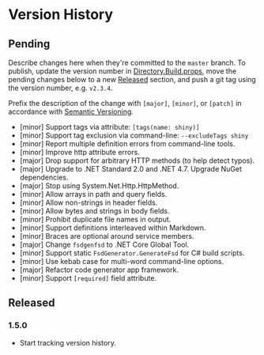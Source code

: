 # Version History

## Pending

Describe changes here when they're committed to the `master` branch. To publish, update the version number in [Directory.Build.props](src/Directory.Build.props), move the pending changes below to a new [Released](#released) section, and push a git tag using the version number, e.g. `v2.3.4`.

Prefix the description of the change with `[major]`, `[minor]`, or `[patch]` in accordance with [Semantic Versioning](https://semver.org/).

* [minor] Support tags via attribute: `[tags(name: shiny)]`
* [minor] Support tag exclusion via command-line: `--excludeTags shiny`
* [minor] Report multiple definition errors from command-line tools.
* [minor] Improve http attribute errors.
* [major] Drop support for arbitrary HTTP methods (to help detect typos).
* [major] Upgrade to .NET Standard 2.0 and .NET 4.7. Upgrade NuGet dependencies.
* [major] Stop using System.Net.Http.HttpMethod.
* [minor] Allow arrays in path and query fields.
* [minor] Allow non-strings in header fields.
* [minor] Allow bytes and strings in body fields.
* [minor] Prohibit duplicate file names in output.
* [minor] Support definitions interleaved within Markdown.
* [minor] Braces are optional around service members.
* [major] Change `fsdgenfsd` to .NET Core Global Tool.
* [minor] Support static `FsdGenerator.GenerateFsd` for C# build scripts.
* [minor] Use kebab case for multi-word command-line options.
* [major] Refactor code generator app framework.
* [minor] Support `[required]` field attribute.

## Released

### 1.5.0

* Start tracking version history.
